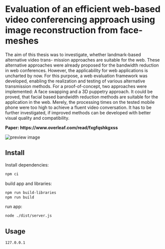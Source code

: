 <h1>Evaluation of an efficient web-based video conferencing approach using image reconstruction from face-meshes</h1>


The aim of this thesis was to investigate, whether landmark-based alternative video trans-
mission approaches are suitable for the web. These alternative approaches were already
proposed for the bandwidth reduction in web conferences. However, the applicability for
web applications is uncharted by now. For this purpose, a web evaluation framework
was developed, enabling the realization and testing of various alternative transmission
methods. For a proof-of-concept, two approaches were implemented: A face swapping
and a 3D puppetry approach. It could be proved, that facial based bandwidth reduction
methods are suitable for the application in the web. Merely, the processing times on the
tested mobile phone were too high to achieve a fluent video conversation. It has to be
further investigated, if improved methods can be developed with better visual quality and
compatibility.

<p><b>Paper: https://www.overleaf.com/read/fxgfqshkgxss</b></p>


![preview image](https://git.tu-berlin.de/f.bublitz/master-thesis/-/raw/main/preview.jpg)



</div>

  

<h2 >Install</h2>
Install dependencies: 

```bash
npm ci
```

build app and libraries: 

```bash
npm run build-libraries
npm run build
```

run app: 

```bash
node ./dist/server.js
```

<h2>Usage</h2>

```bash
127.0.0.1
```
